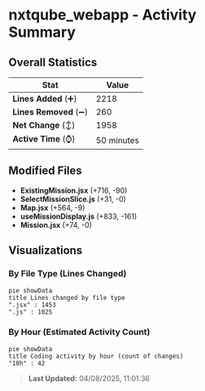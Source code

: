 # nxtqube_webapp - Activity Summary 

## Overall Statistics

| Stat                   | Value                                                             |
| ---------------------- | ----------------------------------------------------------------- |
| **Lines Added** (➕)   | 2218                                          |
| **Lines Removed** (➖) | 260                                        |
| **Net Change** (↕)    | 1958                |
| **Active Time** (⌚)   | 50 minutes |


## Modified Files
- **ExistingMission.jsx** (+716, -90)
- **SelectMissionSlice.js** (+31, -0)
- **Map.jsx** (+564, -9)
- **useMissionDisplay.js** (+833, -161)
- **Mission.jsx** (+74, -0)

## Visualizations

### By File Type (Lines Changed)

```mermaid
pie showData
title Lines changed by file type
".jsx" : 1453
".js" : 1025
```

### By Hour (Estimated Activity Count)

```mermaid
pie showData
title Coding activity by hour (count of changes)
"10h" : 42
```


> **Last Updated:** 04/08/2025, 11:01:36